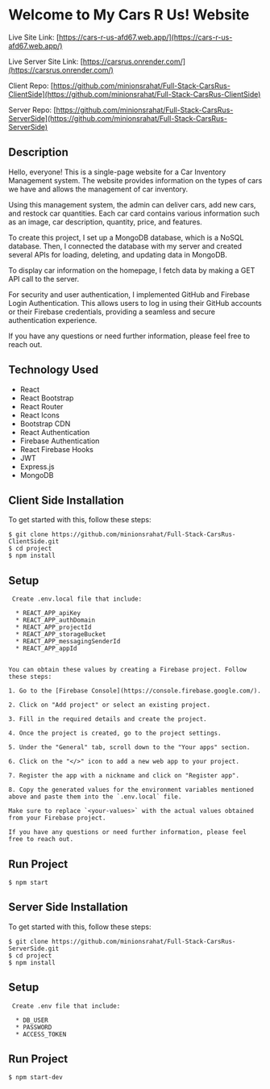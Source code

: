 # Welcome to My Cars R Us! Website

Live Site Link: [https://cars-r-us-afd67.web.app/](https://cars-r-us-afd67.web.app/)

Live Server Site Link: [https://carsrus.onrender.com/](https://carsrus.onrender.com/)

Client Repo: [https://github.com/minionsrahat/Full-Stack-CarsRus-ClientSide](https://github.com/minionsrahat/Full-Stack-CarsRus-ClientSide)


Server Repo: [https://github.com/minionsrahat/Full-Stack-CarsRus-ServerSide](https://github.com/minionsrahat/Full-Stack-CarsRus-ServerSide)


## Description

Hello, everyone! This is a single-page website for a Car Inventory Management system. The website provides information on the types of cars we have and allows the management of car inventory.

Using this management system, the admin can deliver cars, add new cars, and restock car quantities. Each car card contains various information such as an image, car description, quantity, price, and features.

To create this project, I set up a MongoDB database, which is a NoSQL database. Then, I connected the database with my server and created several APIs for loading, deleting, and updating data in MongoDB.

To display car information on the homepage, I fetch data by making a GET API call to the server.

For security and user authentication, I implemented GitHub and Firebase Login Authentication. This allows users to log in using their GitHub accounts or their Firebase credentials, providing a seamless and secure authentication experience.

If you have any questions or need further information, please feel free to reach out.

## Technology Used

- React
- React Bootstrap
- React Router
- React Icons
- Bootstrap CDN
- React Authentication
- Firebase Authentication
- React Firebase Hooks
- JWT
- Express.js
- MongoDB


## Client Side Installation

To get started with this, follow these steps:


```
$ git clone https://github.com/minionsrahat/Full-Stack-CarsRus-ClientSide.git
$ cd project
$ npm install

```

## Setup 

```
 Create .env.local file that include:

  * REACT_APP_apiKey
  * REACT_APP_authDomain
  * REACT_APP_projectId
  * REACT_APP_storageBucket
  * REACT_APP_messagingSenderId
  * REACT_APP_appId  


You can obtain these values by creating a Firebase project. Follow these steps:

1. Go to the [Firebase Console](https://console.firebase.google.com/).

2. Click on "Add project" or select an existing project.

3. Fill in the required details and create the project.

4. Once the project is created, go to the project settings.

5. Under the "General" tab, scroll down to the "Your apps" section.

6. Click on the "</>" icon to add a new web app to your project.

7. Register the app with a nickname and click on "Register app".

8. Copy the generated values for the environment variables mentioned above and paste them into the `.env.local` file.

Make sure to replace `<your-values>` with the actual values obtained from your Firebase project.

If you have any questions or need further information, please feel free to reach out.

```

## Run Project

```
$ npm start

```

## Server Side Installation

To get started with this, follow these steps:


```
$ git clone https://github.com/minionsrahat/Full-Stack-CarsRus-ServerSide.git
$ cd project
$ npm install

```

## Setup 

```
 Create .env file that include:

  * DB_USER
  * PASSWORD
  * ACCESS_TOKEN

```

## Run Project

```
$ npm start-dev

```
